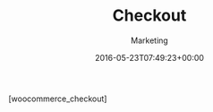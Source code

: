 ﻿---
id: 3101
title: Checkout
date: 2016-05-23T07:49:23+00:00
author: Marketing
layout: page
guid: http://processpa.com/checkout/
---
[woocommerce_checkout]